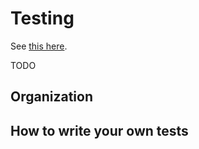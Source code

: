 # Testing

See [this here](http://mesonbuild.com/Contributing.html#tests).

TODO

## Organization

## How to write your own tests
